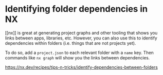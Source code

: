 # Identifying folder dependencies in NX

[[nx]] is great at generating project graphs and other tooling that shows you links between apps, libraries, etc. However, you can also use this to identify dependencies within folders (i.e. things that are not projects yet).

To do so, add a `project.json` to each relevant folder with a `name` key. Then commands like `nx graph` will show you the links between dependencies.

https://nx.dev/recipes/tips-n-tricks/identify-dependencies-between-folders